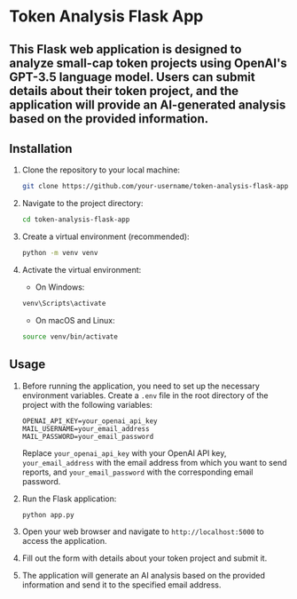 



# Token Analysis Flask App

This Flask web application is designed to analyze small-cap token projects using OpenAI's GPT-3.5 language model. Users can submit details about their token project, and the application will provide an AI-generated analysis based on the provided information.
---

## Installation

1. Clone the repository to your local machine:

    ```bash
    git clone https://github.com/your-username/token-analysis-flask-app.git
    ```

2. Navigate to the project directory:

    ```bash
    cd token-analysis-flask-app
    ```

3. Create a virtual environment (recommended):

    ```bash
    python -m venv venv
    ```

4. Activate the virtual environment:

    - On Windows:

    ```bash
    venv\Scripts\activate
    ```

    - On macOS and Linux:

    ```bash
    source venv/bin/activate
    ```

## Usage

1. Before running the application, you need to set up the necessary environment variables. Create a `.env` file in the root directory of the project with the following variables:

    ```plaintext
    OPENAI_API_KEY=your_openai_api_key
    MAIL_USERNAME=your_email_address
    MAIL_PASSWORD=your_email_password
    ```

    Replace `your_openai_api_key` with your OpenAI API key, `your_email_address` with the email address from which you want to send reports, and `your_email_password` with the corresponding email password.

2. Run the Flask application:

    ```bash
    python app.py
    ```

3. Open your web browser and navigate to `http://localhost:5000` to access the application.

4. Fill out the form with details about your token project and submit it.

5. The application will generate an AI analysis based on the provided information and send it to the specified email address.


